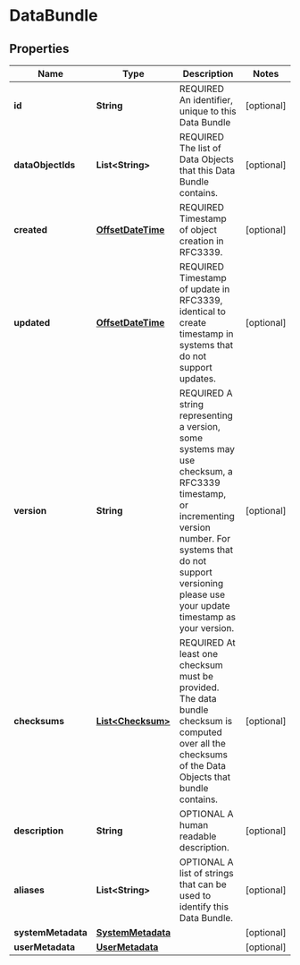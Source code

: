 
# DataBundle

## Properties
Name | Type | Description | Notes
------------ | ------------- | ------------- | -------------
**id** | **String** | REQUIRED An identifier, unique to this Data Bundle |  [optional]
**dataObjectIds** | **List&lt;String&gt;** | REQUIRED The list of Data Objects that this Data Bundle contains. |  [optional]
**created** | [**OffsetDateTime**](OffsetDateTime.md) | REQUIRED Timestamp of object creation in RFC3339. |  [optional]
**updated** | [**OffsetDateTime**](OffsetDateTime.md) | REQUIRED Timestamp of update in RFC3339, identical to create timestamp in systems that do not support updates. |  [optional]
**version** | **String** | REQUIRED A string representing a version, some systems may use checksum, a RFC3339 timestamp, or incrementing version number. For systems that do not support versioning please use your update timestamp as your version. |  [optional]
**checksums** | [**List&lt;Checksum&gt;**](Checksum.md) | REQUIRED At least one checksum must be provided. The data bundle checksum is computed over all the checksums of the Data Objects that bundle contains. |  [optional]
**description** | **String** | OPTIONAL A human readable description. |  [optional]
**aliases** | **List&lt;String&gt;** | OPTIONAL A list of strings that can be used to identify this Data Bundle. |  [optional]
**systemMetadata** | [**SystemMetadata**](SystemMetadata.md) |  |  [optional]
**userMetadata** | [**UserMetadata**](UserMetadata.md) |  |  [optional]



